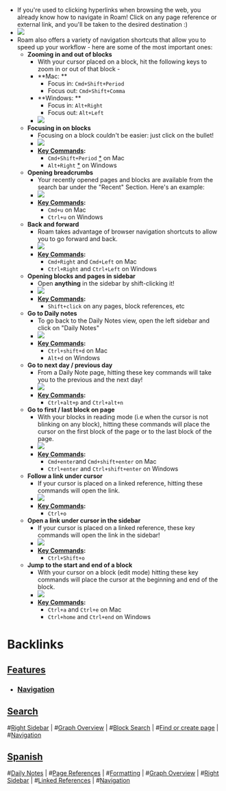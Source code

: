 - If you're used to clicking hyperlinks when browsing the web, you already know how to navigate in Roam! Click on any page reference or external link, and you'll be taken to the desired destination :)
- ![](https://firebasestorage.googleapis.com/v0/b/firescript-577a2.appspot.com/o/imgs%2Fapp%2Fhelp-documentation%2F-yQdrK2WEG.gif?alt=media&token=5c188f8f-3fc2-43d8-b965-6387e0ac3ad1)
- Roam also offers a variety of navigation shortcuts that allow you to speed up your workflow - here are some of the most important ones: 
    - **Zooming in and out of blocks**
        - With your cursor placed on a block, hit the following keys to zoom in or out of that block - 
        - **Mac: **
            - Focus in: `Cmd+Shift+Period`
            - Focus out: `Cmd+Shift+Comma`
        - **Windows: **
            - Focus in: `Alt+Right`
            - Focus out: `Alt+Left`
        - ![](https://firebasestorage.googleapis.com/v0/b/firescript-577a2.appspot.com/o/imgs%2Fapp%2Fhelp-documentation%2FtqHirgtMO_.gif?alt=media&token=87357662-1a08-4b67-b85f-d0c224182b7a)
    - **Focusing in on blocks**
        - Focusing on a block couldn't be easier: just click on the bullet!
        - ![](https://firebasestorage.googleapis.com/v0/b/firescript-577a2.appspot.com/o/imgs%2Fapp%2Fhelp-documentation%2FYgAwR6TLsr.gif?alt=media&token=3bd61b2d-d661-47f9-8679-f5beedcee236)
        - **[Key Commands](<Key Commands.md>):**
            - `Cmd+Shift+Period` [*](((Pk8lkM2_w))) on Mac
            - `Alt+Right` [*](((nOWIuCsv8))) on Windows
    - **Opening breadcrumbs**
        - Your recently opened pages and blocks are available from the search bar under the "Recent" Section. Here's an example: 
        - ![](https://firebasestorage.googleapis.com/v0/b/firescript-577a2.appspot.com/o/imgs%2Fapp%2Fhelp-documentation%2Ff9lWrKeukf.gif?alt=media&token=7c43fb1a-b505-44ad-b3d2-2c6cfdbf9219)
        - **[Key Commands](<Key Commands.md>):**
            - `Cmd+u` on Mac
            - `Ctrl+u` on Windows
    - **Back and forward**
        - Roam takes advantage of browser navigation shortcuts to allow you to go forward and back. 
        - ![](https://firebasestorage.googleapis.com/v0/b/firescript-577a2.appspot.com/o/imgs%2Fapp%2Fhelp-documentation%2FfT-l8KNveN.gif?alt=media&token=083c01d8-476f-43b3-bdbe-d812b7499bc0)
        - **[Key Commands](<Key Commands.md>):**
            - `Cmd+Right` and `Cmd+Left` on Mac
            - `Ctrl+Right` and `Ctrl+Left` on Windows
    - **Opening blocks and pages in sidebar**
        - Open **anything** in the sidebar by shift-clicking it!
        - ![](https://firebasestorage.googleapis.com/v0/b/firescript-577a2.appspot.com/o/imgs%2Fapp%2Fhelp-documentation%2FnGag3VEJSH.gif?alt=media&token=89c4f99e-90f8-4d5f-a68d-e82fdd8eb57d)
        - **[Key Commands](<Key Commands.md>):**
            - `Shift+click` on any pages, block references, etc
    - **Go to Daily notes**
        - To go back to the Daily Notes view, open the left sidebar and click on "Daily Notes"
        - ![](https://firebasestorage.googleapis.com/v0/b/firescript-577a2.appspot.com/o/imgs%2Fapp%2Fhelp-documentation%2FcYeZw71gEA.gif?alt=media&token=6c32504f-4f8d-4841-8840-8cd7adb5dc8d)
        - **[Key Commands](<Key Commands.md>):**
            - `Ctrl+shift+d` on Mac
            - `Alt+d` on Windows
    - **Go to next day / previous day**
        - From a Daily Note page, hitting these key commands will take you to the previous and the next day! 
        - ![](https://firebasestorage.googleapis.com/v0/b/firescript-577a2.appspot.com/o/imgs%2Fapp%2Fhelp-documentation%2F2a6LfUawVz.gif?alt=media&token=9ddc91b2-bb1c-4816-8c1f-c25be57e273b)
        - **[Key Commands](<Key Commands.md>):**
            - `Ctrl+alt+p` and `Ctrl+alt+n` 
    - **Go to first / last block on page**
        - With your blocks in reading mode (i.e when the cursor is not blinking on any block), hitting these commands will place the cursor on the first block of the page or to the last block of the page.
        - ![](https://firebasestorage.googleapis.com/v0/b/firescript-577a2.appspot.com/o/imgs%2Fapp%2Fhelp-documentation%2F-NGwXfmjDz.gif?alt=media&token=2ccbebf6-f89a-4ad8-a391-13010ccf95d2)
        - **[Key Commands](<Key Commands.md>):**
            - `Cmd+enter`and `Cmd+shift+enter` on Mac
            - `Ctrl+enter` and `Ctrl+shift+enter` on Windows
    - **Follow a link under cursor**
        - If your cursor is placed on a linked reference, hitting these commands will open the link. 
        - ![](https://firebasestorage.googleapis.com/v0/b/firescript-577a2.appspot.com/o/imgs%2Fapp%2Fhelp-documentation%2FduTr5hTjZt.gif?alt=media&token=c5c26287-9df1-4472-921f-c6b4af4f154e)
        - **[Key Commands](<Key Commands.md>):**
            - `Ctrl+o`
    - **Open a link under cursor in the sidebar**
        - If your cursor is placed on a linked reference, these key commands will open the link in the sidebar!
        - ![](https://firebasestorage.googleapis.com/v0/b/firescript-577a2.appspot.com/o/imgs%2Fapp%2Fhelp-documentation%2FsvakjNFVH8.gif?alt=media&token=157c7665-5c95-4a55-ba86-879a4c1ad1dc)
        - **[Key Commands](<Key Commands.md>):**
            - `Ctrl+Shift+o`
    - **Jump to the start and end of a block**
        - With your cursor on a block (edit mode) hitting these key commands will place the cursor at the beginning and end of the block.
        - ![](https://firebasestorage.googleapis.com/v0/b/firescript-577a2.appspot.com/o/imgs%2Fapp%2Fhelp-documentation%2FEDvGeabLez.gif?alt=media&token=92c2ee8a-6da2-41f2-b018-46daf4b3fa71)
        - **[Key Commands](<Key Commands.md>):**
            - `Ctrl+a` and `Ctrl+e` on Mac
            - `Ctrl+home` and `Ctrl+end` on Windows

# Backlinks
## [Features](<Features.md>)
- ### [Navigation]([Navigation](<Navigation.md>))

## [Search](<Search.md>)
#[Right Sidebar](<Right Sidebar.md>) | #[Graph Overview](<Graph Overview.md>) | #[Block Search](<Block Search.md>) | #[Find or create page](<Find or create page.md>) | #[Navigation](<Navigation.md>)

## [Spanish](<Spanish.md>)
#[Daily Notes](<Daily Notes.md>) | #[Page References](<Page References.md>) | #[Formatting](<Formatting.md>) | #[Graph Overview](<Graph Overview.md>) | #[Right Sidebar](<Right Sidebar.md>) | #[Linked References](<Linked References.md>) | #[Navigation](<Navigation.md>)

